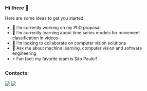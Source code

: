 ### Hi there 👋


Here are some ideas to get you started:

- 🔭 I’m currently working on my PhD proposal
- 🌱 I’m currently learning about time series models for movement classification in videos
- 👯 I’m looking to collaborate on computer vision solutions
- 💬 Ask me about machine learning, computer vision and software engineering
- ⚡ Fun fact: my favorite team is São Paulo!!

### Contacts:

<div>
<a href="https://www.instagram.com/wiu_sdy/" target="_blank"><img loading="lazy" src="https://img.shields.io/badge/-Instagram-%23E4405F?style=for-the-badge&logo=instagram&logoColor=white" target="_blank"></a>
<a href="https://www.linkedin.com/in/william-sdayle-marins-silva-37b462108/" target="_blank"><img loading="lazy" src="https://img.shields.io/badge/-LinkedIn-%230077B5?style=for-the-badge&logo=linkedin&logoColor=white" target="_blank"></a>   
</div>
